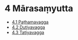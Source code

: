 # 4 Mārasaṃyutta

* [4.1 Paṭhamavagga](4/4.1.md)
* [4.2 Dutiyavagga](4/4.2.md)
* [4.3 Tatiyavagga](4/4.3.md)

